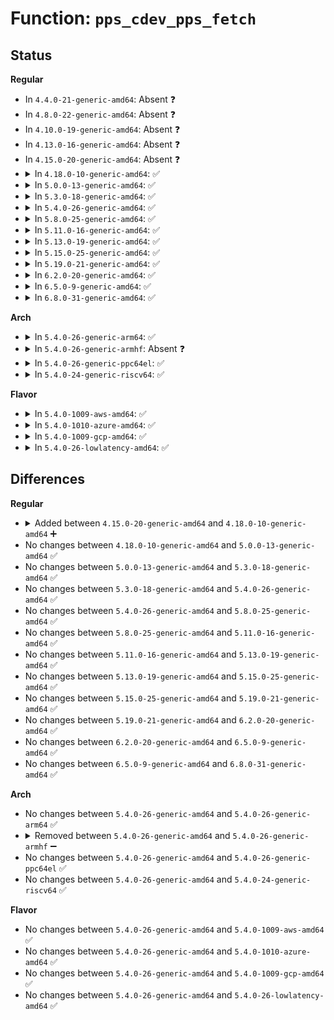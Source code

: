 # Function: <code>pps_cdev_pps_fetch</code>

## Status
<b>Regular</b>
<ul>
<li>
In <code>4.4.0-21-generic-amd64</code>: Absent ❓
</li>
<li>
In <code>4.8.0-22-generic-amd64</code>: Absent ❓
</li>
<li>
In <code>4.10.0-19-generic-amd64</code>: Absent ❓
</li>
<li>
In <code>4.13.0-16-generic-amd64</code>: Absent ❓
</li>
<li>
In <code>4.15.0-20-generic-amd64</code>: Absent ❓
</li>
<li>
<details>
<summary>In <code>4.18.0-10-generic-amd64</code>: ✅</summary>

```c
int pps_cdev_pps_fetch(struct pps_device * pps, struct pps_fdata * fdata)
```

```json
{
  "name": "pps_cdev_pps_fetch",
  "collision_type": "Unique Static",
  "inline_type": "No",
  "funcs": [
    {
      "addr": 18446744071587093376,
      "name": "pps_cdev_pps_fetch",
      "external": false,
      "loc": "drivers/pps/pps.c:67",
      "file": "drivers/pps/pps.c",
      "inline": "seen, unknown",
      "caller_inline": [],
      "caller_func": [
        "drivers/pps/pps.c:pps_cdev_compat_ioctl",
        "drivers/pps/pps.c:pps_cdev_ioctl"
      ]
    }
  ],
  "symbols": [
    {
      "addr": 18446744071587093376,
      "name": "pps_cdev_pps_fetch",
      "section": ".text",
      "bind": "STB_LOCAL",
      "size": 538
    }
  ]
}
```
</details>
</li>
<li>
<details>
<summary>In <code>5.0.0-13-generic-amd64</code>: ✅</summary>

```c
int pps_cdev_pps_fetch(struct pps_device * pps, struct pps_fdata * fdata)
```

```json
{
  "name": "pps_cdev_pps_fetch",
  "collision_type": "Unique Static",
  "inline_type": "No",
  "funcs": [
    {
      "addr": 18446744071587270560,
      "name": "pps_cdev_pps_fetch",
      "external": false,
      "loc": "drivers/pps/pps.c:67",
      "file": "drivers/pps/pps.c",
      "inline": "seen, unknown",
      "caller_inline": [],
      "caller_func": [
        "drivers/pps/pps.c:pps_cdev_compat_ioctl",
        "drivers/pps/pps.c:pps_cdev_ioctl"
      ]
    }
  ],
  "symbols": [
    {
      "addr": 18446744071587270560,
      "name": "pps_cdev_pps_fetch",
      "section": ".text",
      "bind": "STB_LOCAL",
      "size": 538
    }
  ]
}
```
</details>
</li>
<li>
<details>
<summary>In <code>5.3.0-18-generic-amd64</code>: ✅</summary>

```c
int pps_cdev_pps_fetch(struct pps_device * pps, struct pps_fdata * fdata)
```

```json
{
  "name": "pps_cdev_pps_fetch",
  "collision_type": "Unique Static",
  "inline_type": "No",
  "funcs": [
    {
      "addr": 18446744071587540048,
      "name": "pps_cdev_pps_fetch",
      "external": false,
      "loc": "drivers/pps/pps.c:53",
      "file": "drivers/pps/pps.c",
      "inline": "seen, unknown",
      "caller_inline": [],
      "caller_func": [
        "drivers/pps/pps.c:pps_cdev_compat_ioctl",
        "drivers/pps/pps.c:pps_cdev_ioctl"
      ]
    }
  ],
  "symbols": [
    {
      "addr": 18446744071587540048,
      "name": "pps_cdev_pps_fetch",
      "section": ".text",
      "bind": "STB_LOCAL",
      "size": 518
    }
  ]
}
```
</details>
</li>
<li>
<details>
<summary>In <code>5.4.0-26-generic-amd64</code>: ✅</summary>

```c
int pps_cdev_pps_fetch(struct pps_device * pps, struct pps_fdata * fdata)
```

```json
{
  "name": "pps_cdev_pps_fetch",
  "collision_type": "Unique Static",
  "inline_type": "No",
  "funcs": [
    {
      "addr": 18446744071587742816,
      "name": "pps_cdev_pps_fetch",
      "external": false,
      "loc": "drivers/pps/pps.c:53",
      "file": "drivers/pps/pps.c",
      "inline": "seen, unknown",
      "caller_inline": [],
      "caller_func": [
        "drivers/pps/pps.c:pps_cdev_compat_ioctl",
        "drivers/pps/pps.c:pps_cdev_ioctl"
      ]
    }
  ],
  "symbols": [
    {
      "addr": 18446744071587742816,
      "name": "pps_cdev_pps_fetch",
      "section": ".text",
      "bind": "STB_LOCAL",
      "size": 518
    }
  ]
}
```
</details>
</li>
<li>
<details>
<summary>In <code>5.8.0-25-generic-amd64</code>: ✅</summary>

```c
int pps_cdev_pps_fetch(struct pps_device * pps, struct pps_fdata * fdata)
```

```json
{
  "name": "pps_cdev_pps_fetch",
  "collision_type": "Unique Static",
  "inline_type": "No",
  "funcs": [
    {
      "addr": 18446744071588587552,
      "name": "pps_cdev_pps_fetch",
      "external": false,
      "loc": "drivers/pps/pps.c:53",
      "file": "drivers/pps/pps.c",
      "inline": "seen, unknown",
      "caller_inline": [],
      "caller_func": [
        "drivers/pps/pps.c:pps_cdev_compat_ioctl",
        "drivers/pps/pps.c:pps_cdev_ioctl"
      ]
    }
  ],
  "symbols": [
    {
      "addr": 18446744071588587552,
      "name": "pps_cdev_pps_fetch",
      "section": ".text",
      "bind": "STB_LOCAL",
      "size": 518
    }
  ]
}
```
</details>
</li>
<li>
<details>
<summary>In <code>5.11.0-16-generic-amd64</code>: ✅</summary>

```c
int pps_cdev_pps_fetch(struct pps_device * pps, struct pps_fdata * fdata)
```

```json
{
  "name": "pps_cdev_pps_fetch",
  "collision_type": "Unique Static",
  "inline_type": "No",
  "funcs": [
    {
      "addr": 18446744071588610928,
      "name": "pps_cdev_pps_fetch",
      "external": false,
      "loc": "drivers/pps/pps.c:53",
      "file": "drivers/pps/pps.c",
      "inline": "seen, unknown",
      "caller_inline": [],
      "caller_func": [
        "drivers/pps/pps.c:pps_cdev_compat_ioctl",
        "drivers/pps/pps.c:pps_cdev_ioctl"
      ]
    }
  ],
  "symbols": [
    {
      "addr": 18446744071588610928,
      "name": "pps_cdev_pps_fetch",
      "section": ".text",
      "bind": "STB_LOCAL",
      "size": 518
    }
  ]
}
```
</details>
</li>
<li>
<details>
<summary>In <code>5.13.0-19-generic-amd64</code>: ✅</summary>

```c
int pps_cdev_pps_fetch(struct pps_device * pps, struct pps_fdata * fdata)
```

```json
{
  "name": "pps_cdev_pps_fetch",
  "collision_type": "Unique Static",
  "inline_type": "No",
  "funcs": [
    {
      "addr": 18446744071588495872,
      "name": "pps_cdev_pps_fetch",
      "external": false,
      "loc": "drivers/pps/pps.c:53",
      "file": "drivers/pps/pps.c",
      "inline": "seen, unknown",
      "caller_inline": [],
      "caller_func": [
        "drivers/pps/pps.c:pps_cdev_compat_ioctl",
        "drivers/pps/pps.c:pps_cdev_ioctl"
      ]
    }
  ],
  "symbols": [
    {
      "addr": 18446744071588495872,
      "name": "pps_cdev_pps_fetch",
      "section": ".text",
      "bind": "STB_LOCAL",
      "size": 518
    }
  ]
}
```
</details>
</li>
<li>
<details>
<summary>In <code>5.15.0-25-generic-amd64</code>: ✅</summary>

```c
int pps_cdev_pps_fetch(struct pps_device * pps, struct pps_fdata * fdata)
```

```json
{
  "name": "pps_cdev_pps_fetch",
  "collision_type": "Unique Static",
  "inline_type": "No",
  "funcs": [
    {
      "addr": 18446744071589164576,
      "name": "pps_cdev_pps_fetch",
      "external": false,
      "loc": "drivers/pps/pps.c:53",
      "file": "drivers/pps/pps.c",
      "inline": "seen, unknown",
      "caller_inline": [],
      "caller_func": [
        "drivers/pps/pps.c:pps_cdev_compat_ioctl",
        "drivers/pps/pps.c:pps_cdev_ioctl"
      ]
    }
  ],
  "symbols": [
    {
      "addr": 18446744071589164576,
      "name": "pps_cdev_pps_fetch",
      "section": ".text",
      "bind": "STB_LOCAL",
      "size": 515
    }
  ]
}
```
</details>
</li>
<li>
<details>
<summary>In <code>5.19.0-21-generic-amd64</code>: ✅</summary>

```c
int pps_cdev_pps_fetch(struct pps_device * pps, struct pps_fdata * fdata)
```

```json
{
  "name": "pps_cdev_pps_fetch",
  "collision_type": "Unique Static",
  "inline_type": "No",
  "funcs": [
    {
      "addr": 18446744071590619360,
      "name": "pps_cdev_pps_fetch",
      "external": false,
      "loc": "drivers/pps/pps.c:53",
      "file": "drivers/pps/pps.c",
      "inline": "seen, unknown",
      "caller_inline": [],
      "caller_func": [
        "drivers/pps/pps.c:pps_cdev_compat_ioctl",
        "drivers/pps/pps.c:pps_cdev_ioctl"
      ]
    }
  ],
  "symbols": [
    {
      "addr": 18446744071590619360,
      "name": "pps_cdev_pps_fetch",
      "section": ".text",
      "bind": "STB_LOCAL",
      "size": 587
    }
  ]
}
```
</details>
</li>
<li>
<details>
<summary>In <code>6.2.0-20-generic-amd64</code>: ✅</summary>

```c
int pps_cdev_pps_fetch(struct pps_device * pps, struct pps_fdata * fdata)
```

```json
{
  "name": "pps_cdev_pps_fetch",
  "collision_type": "Unique Static",
  "inline_type": "No",
  "funcs": [
    {
      "addr": 18446744071592281376,
      "name": "pps_cdev_pps_fetch",
      "external": false,
      "loc": "drivers/pps/pps.c:53",
      "file": "drivers/pps/pps.c",
      "inline": "seen, unknown",
      "caller_inline": [],
      "caller_func": [
        "drivers/pps/pps.c:pps_cdev_compat_ioctl",
        "drivers/pps/pps.c:pps_cdev_ioctl"
      ]
    }
  ],
  "symbols": [
    {
      "addr": 18446744071592281376,
      "name": "pps_cdev_pps_fetch",
      "section": ".text",
      "bind": "STB_LOCAL",
      "size": 587
    }
  ]
}
```
</details>
</li>
<li>
<details>
<summary>In <code>6.5.0-9-generic-amd64</code>: ✅</summary>

```c
int pps_cdev_pps_fetch(struct pps_device * pps, struct pps_fdata * fdata)
```

```json
{
  "name": "pps_cdev_pps_fetch",
  "collision_type": "Unique Static",
  "inline_type": "No",
  "funcs": [
    {
      "addr": 18446744071592705888,
      "name": "pps_cdev_pps_fetch",
      "external": false,
      "loc": "drivers/pps/pps.c:53",
      "file": "drivers/pps/pps.c",
      "inline": "seen, unknown",
      "caller_inline": [],
      "caller_func": [
        "drivers/pps/pps.c:pps_cdev_compat_ioctl",
        "drivers/pps/pps.c:pps_cdev_ioctl"
      ]
    }
  ],
  "symbols": [
    {
      "addr": 18446744071592705888,
      "name": "pps_cdev_pps_fetch",
      "section": ".text",
      "bind": "STB_LOCAL",
      "size": 587
    }
  ]
}
```
</details>
</li>
<li>
<details>
<summary>In <code>6.8.0-31-generic-amd64</code>: ✅</summary>

```c
int pps_cdev_pps_fetch(struct pps_device * pps, struct pps_fdata * fdata)
```

```json
{
  "name": "pps_cdev_pps_fetch",
  "collision_type": "Unique Static",
  "inline_type": "No",
  "funcs": [
    {
      "addr": 18446744071593452000,
      "name": "pps_cdev_pps_fetch",
      "external": false,
      "loc": "drivers/pps/pps.c:53",
      "file": "drivers/pps/pps.c",
      "inline": "seen, unknown",
      "caller_inline": [],
      "caller_func": [
        "drivers/pps/pps.c:pps_cdev_compat_ioctl",
        "drivers/pps/pps.c:pps_cdev_ioctl"
      ]
    }
  ],
  "symbols": [
    {
      "addr": 18446744071593452000,
      "name": "pps_cdev_pps_fetch",
      "section": ".text",
      "bind": "STB_LOCAL",
      "size": 587
    }
  ]
}
```
</details>
</li>
</ul>
<b>Arch</b>
<ul>
<li>
<details>
<summary>In <code>5.4.0-26-generic-arm64</code>: ✅</summary>

```c
int pps_cdev_pps_fetch(struct pps_device * pps, struct pps_fdata * fdata)
```

```json
{
  "name": "pps_cdev_pps_fetch",
  "collision_type": "Unique Static",
  "inline_type": "No",
  "funcs": [
    {
      "addr": 18446603336500925872,
      "name": "pps_cdev_pps_fetch",
      "external": false,
      "loc": "drivers/pps/pps.c:53",
      "file": "drivers/pps/pps.c",
      "inline": "seen, unknown",
      "caller_inline": [],
      "caller_func": [
        "drivers/pps/pps.c:pps_cdev_compat_ioctl",
        "drivers/pps/pps.c:pps_cdev_ioctl"
      ]
    }
  ],
  "symbols": [
    {
      "addr": 18446603336500925872,
      "name": "pps_cdev_pps_fetch",
      "section": ".text",
      "bind": "STB_LOCAL",
      "size": 612
    }
  ]
}
```
</details>
</li>
<li>
<details>
<summary>In <code>5.4.0-26-generic-armhf</code>: Absent ❓</summary>

```json
{
  "name": "pps_cdev_pps_fetch",
  "collision_type": "Unique Static",
  "inline_type": "Full",
  "funcs": [
    {
      "addr": 3233437880,
      "name": "pps_cdev_pps_fetch",
      "external": false,
      "loc": "drivers/pps/pps.c:53",
      "file": "drivers/pps/pps.c",
      "inline": "not declared, inlined",
      "caller_inline": [
        "drivers/pps/pps.c:pps_cdev_ioctl"
      ],
      "caller_func": []
    }
  ],
  "symbols": []
}
```
</details>
</li>
<li>
<details>
<summary>In <code>5.4.0-26-generic-ppc64el</code>: ✅</summary>

```c
int pps_cdev_pps_fetch(struct pps_device * pps, struct pps_fdata * fdata)
```

```json
{
  "name": "pps_cdev_pps_fetch",
  "collision_type": "Unique Static",
  "inline_type": "No",
  "funcs": [
    {
      "addr": 13835058055294380864,
      "name": "pps_cdev_pps_fetch",
      "external": false,
      "loc": "drivers/pps/pps.c:53",
      "file": "drivers/pps/pps.c",
      "inline": "seen, unknown",
      "caller_inline": [],
      "caller_func": [
        "drivers/pps/pps.c:pps_cdev_compat_ioctl",
        "drivers/pps/pps.c:pps_cdev_ioctl"
      ]
    }
  ],
  "symbols": [
    {
      "addr": 13835058055294380864,
      "name": "pps_cdev_pps_fetch",
      "section": ".text",
      "bind": "STB_LOCAL",
      "size": 908
    }
  ]
}
```
</details>
</li>
<li>
<details>
<summary>In <code>5.4.0-24-generic-riscv64</code>: ✅</summary>

```c
int pps_cdev_pps_fetch(struct pps_device * pps, struct pps_fdata * fdata)
```

```json
{
  "name": "pps_cdev_pps_fetch",
  "collision_type": "Unique Static",
  "inline_type": "No",
  "funcs": [
    {
      "addr": 18446743936277694636,
      "name": "pps_cdev_pps_fetch",
      "external": false,
      "loc": "drivers/pps/pps.c:53",
      "file": "drivers/pps/pps.c",
      "inline": "seen, unknown",
      "caller_inline": [],
      "caller_func": [
        "drivers/pps/pps.c:pps_cdev_ioctl"
      ]
    }
  ],
  "symbols": [
    {
      "addr": 18446743936277694636,
      "name": "pps_cdev_pps_fetch",
      "section": ".text",
      "bind": "STB_LOCAL",
      "size": 444
    }
  ]
}
```
</details>
</li>
</ul>
<b>Flavor</b>
<ul>
<li>
<details>
<summary>In <code>5.4.0-1009-aws-amd64</code>: ✅</summary>

```c
int pps_cdev_pps_fetch(struct pps_device * pps, struct pps_fdata * fdata)
```

```json
{
  "name": "pps_cdev_pps_fetch",
  "collision_type": "Unique Static",
  "inline_type": "No",
  "funcs": [
    {
      "addr": 18446744071587383760,
      "name": "pps_cdev_pps_fetch",
      "external": false,
      "loc": "drivers/pps/pps.c:53",
      "file": "drivers/pps/pps.c",
      "inline": "seen, unknown",
      "caller_inline": [],
      "caller_func": [
        "drivers/pps/pps.c:pps_cdev_compat_ioctl",
        "drivers/pps/pps.c:pps_cdev_ioctl"
      ]
    }
  ],
  "symbols": [
    {
      "addr": 18446744071587383760,
      "name": "pps_cdev_pps_fetch",
      "section": ".text",
      "bind": "STB_LOCAL",
      "size": 518
    }
  ]
}
```
</details>
</li>
<li>
<details>
<summary>In <code>5.4.0-1010-azure-amd64</code>: ✅</summary>

```c
int pps_cdev_pps_fetch(struct pps_device * pps, struct pps_fdata * fdata)
```

```json
{
  "name": "pps_cdev_pps_fetch",
  "collision_type": "Unique Static",
  "inline_type": "No",
  "funcs": [
    {
      "addr": 18446744071587151984,
      "name": "pps_cdev_pps_fetch",
      "external": false,
      "loc": "drivers/pps/pps.c:53",
      "file": "drivers/pps/pps.c",
      "inline": "seen, unknown",
      "caller_inline": [],
      "caller_func": [
        "drivers/pps/pps.c:pps_cdev_compat_ioctl",
        "drivers/pps/pps.c:pps_cdev_ioctl"
      ]
    }
  ],
  "symbols": [
    {
      "addr": 18446744071587151984,
      "name": "pps_cdev_pps_fetch",
      "section": ".text",
      "bind": "STB_LOCAL",
      "size": 518
    }
  ]
}
```
</details>
</li>
<li>
<details>
<summary>In <code>5.4.0-1009-gcp-amd64</code>: ✅</summary>

```c
int pps_cdev_pps_fetch(struct pps_device * pps, struct pps_fdata * fdata)
```

```json
{
  "name": "pps_cdev_pps_fetch",
  "collision_type": "Unique Static",
  "inline_type": "No",
  "funcs": [
    {
      "addr": 18446744071587698960,
      "name": "pps_cdev_pps_fetch",
      "external": false,
      "loc": "drivers/pps/pps.c:53",
      "file": "drivers/pps/pps.c",
      "inline": "seen, unknown",
      "caller_inline": [],
      "caller_func": [
        "drivers/pps/pps.c:pps_cdev_compat_ioctl",
        "drivers/pps/pps.c:pps_cdev_ioctl"
      ]
    }
  ],
  "symbols": [
    {
      "addr": 18446744071587698960,
      "name": "pps_cdev_pps_fetch",
      "section": ".text",
      "bind": "STB_LOCAL",
      "size": 518
    }
  ]
}
```
</details>
</li>
<li>
<details>
<summary>In <code>5.4.0-26-lowlatency-amd64</code>: ✅</summary>

```c
int pps_cdev_pps_fetch(struct pps_device * pps, struct pps_fdata * fdata)
```

```json
{
  "name": "pps_cdev_pps_fetch",
  "collision_type": "Unique Static",
  "inline_type": "No",
  "funcs": [
    {
      "addr": 18446744071587812016,
      "name": "pps_cdev_pps_fetch",
      "external": false,
      "loc": "drivers/pps/pps.c:53",
      "file": "drivers/pps/pps.c",
      "inline": "seen, unknown",
      "caller_inline": [],
      "caller_func": [
        "drivers/pps/pps.c:pps_cdev_compat_ioctl",
        "drivers/pps/pps.c:pps_cdev_ioctl"
      ]
    }
  ],
  "symbols": [
    {
      "addr": 18446744071587812016,
      "name": "pps_cdev_pps_fetch",
      "section": ".text",
      "bind": "STB_LOCAL",
      "size": 544
    }
  ]
}
```
</details>
</li>
</ul>

## Differences
<b>Regular</b>
<ul>
<li>
<details>
<summary>Added between <code>4.15.0-20-generic-amd64</code> and <code>4.18.0-10-generic-amd64</code> ➕</summary>

```c
int pps_cdev_pps_fetch(struct pps_device * pps, struct pps_fdata * fdata)
```
</details>
</li>
<li>
No changes between <code>4.18.0-10-generic-amd64</code> and <code>5.0.0-13-generic-amd64</code> ✅
</li>
<li>
No changes between <code>5.0.0-13-generic-amd64</code> and <code>5.3.0-18-generic-amd64</code> ✅
</li>
<li>
No changes between <code>5.3.0-18-generic-amd64</code> and <code>5.4.0-26-generic-amd64</code> ✅
</li>
<li>
No changes between <code>5.4.0-26-generic-amd64</code> and <code>5.8.0-25-generic-amd64</code> ✅
</li>
<li>
No changes between <code>5.8.0-25-generic-amd64</code> and <code>5.11.0-16-generic-amd64</code> ✅
</li>
<li>
No changes between <code>5.11.0-16-generic-amd64</code> and <code>5.13.0-19-generic-amd64</code> ✅
</li>
<li>
No changes between <code>5.13.0-19-generic-amd64</code> and <code>5.15.0-25-generic-amd64</code> ✅
</li>
<li>
No changes between <code>5.15.0-25-generic-amd64</code> and <code>5.19.0-21-generic-amd64</code> ✅
</li>
<li>
No changes between <code>5.19.0-21-generic-amd64</code> and <code>6.2.0-20-generic-amd64</code> ✅
</li>
<li>
No changes between <code>6.2.0-20-generic-amd64</code> and <code>6.5.0-9-generic-amd64</code> ✅
</li>
<li>
No changes between <code>6.5.0-9-generic-amd64</code> and <code>6.8.0-31-generic-amd64</code> ✅
</li>
</ul>
<b>Arch</b>
<ul>
<li>
No changes between <code>5.4.0-26-generic-amd64</code> and <code>5.4.0-26-generic-arm64</code> ✅
</li>
<li>
<details>
<summary>Removed between <code>5.4.0-26-generic-amd64</code> and <code>5.4.0-26-generic-armhf</code> ➖</summary>

```c
int pps_cdev_pps_fetch(struct pps_device * pps, struct pps_fdata * fdata)
```
</details>
</li>
<li>
No changes between <code>5.4.0-26-generic-amd64</code> and <code>5.4.0-26-generic-ppc64el</code> ✅
</li>
<li>
No changes between <code>5.4.0-26-generic-amd64</code> and <code>5.4.0-24-generic-riscv64</code> ✅
</li>
</ul>
<b>Flavor</b>
<ul>
<li>
No changes between <code>5.4.0-26-generic-amd64</code> and <code>5.4.0-1009-aws-amd64</code> ✅
</li>
<li>
No changes between <code>5.4.0-26-generic-amd64</code> and <code>5.4.0-1010-azure-amd64</code> ✅
</li>
<li>
No changes between <code>5.4.0-26-generic-amd64</code> and <code>5.4.0-1009-gcp-amd64</code> ✅
</li>
<li>
No changes between <code>5.4.0-26-generic-amd64</code> and <code>5.4.0-26-lowlatency-amd64</code> ✅
</li>
</ul>
